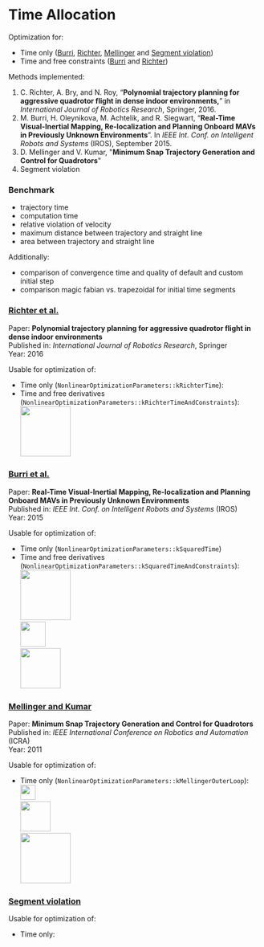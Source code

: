 # Time Allocation

Optimization for:
* Time only ([Burri](#burri-et-al), [Richter](#richter-et-al), [Mellinger](#melling-and-kumar) and [Segment violation](#segment-violation))
* Time and free constraints ([Burri](#burri-et-al) and [Richter](#richter-et-al))

Methods implemented:  
1. C. Richter, A. Bry, and N. Roy, “**Polynomial trajectory planning for aggressive quadrotor flight in dense indoor environments,**” in *International Journal of Robotics Research*, Springer, 2016.
2. M. Burri, H. Oleynikova, M. Achtelik, and R. Siegwart, “**Real-Time Visual-Inertial Mapping, Re-localization and Planning Onboard MAVs in Previously Unknown Environments**”. In *IEEE Int. Conf. on Intelligent Robots and Systems* (IROS), September 2015.
3. D. Mellinger and V. Kumar, "**Minimum Snap Trajectory Generation and Control for Quadrotors**"
4. Segment violation  


### Benchmark
* trajectory time
* computation time
* relative violation of velocity
* maximum distance between trajectory and straight line
* area between trajectory and straight line

Additionally:
* comparison of convergence time and quality of default and custom initial step
* comparison magic fabian vs. trapezoidal for initial time segments


### [Richter et al.](#richter-et-al)
Paper: **Polynomial trajectory planning for aggressive quadrotor flight in dense indoor environments**  
Published in: *International Journal of Robotics Research*, Springer  
Year: 2016   

Usable for optimization of: 
* Time only (`NonlinearOptimizationParameters::kRichterTime`):    
* Time and free derivatives (`NonlinearOptimizationParameters::kRichterTimeAndConstraints`):  
<img src="https://user-images.githubusercontent.com/17544220/38020829-8bba3e8e-327b-11e8-9b36-5ca2cb3fb609.png" height="100" />  <br />


### [Burri et al.](#burri-et-al)
Paper: **Real-Time Visual-Inertial Mapping, Re-localization and Planning Onboard MAVs in Previously Unknown Environments**  
Published in: *IEEE Int. Conf. on Intelligent Robots and Systems* (IROS)  
Year: 2015  

Usable for optimization of: 
* Time only (`NonlinearOptimizationParameters::kSquaredTime`)
* Time and free derivatives (`NonlinearOptimizationParameters::kSquaredTimeAndConstraints`):  
<img src="https://user-images.githubusercontent.com/17544220/38019910-2e6f41c2-3279-11e8-9602-1e861b05b520.png" height="100" />  <br />
<img src="https://user-images.githubusercontent.com/17544220/38019908-2e30f9bc-3279-11e8-8fdc-5f3d997da955.png" height="50" />  <br />
<img src="https://user-images.githubusercontent.com/17544220/38019909-2e538e3c-3279-11e8-9dee-fe08a881743c.png" height="80" />  <br />


### [Mellinger and Kumar](#mellinger-and-kumar)
Paper: **Minimum Snap Trajectory Generation and Control for Quadrotors**    
Published in: *IEEE International Conference on Robotics and Automation* (ICRA)  
Year: 2011  

Usable for optimization of: 
* Time only (`NonlinearOptimizationParameters::kMellingerOuterLoop`):  
<img src="https://user-images.githubusercontent.com/17544220/38021405-0544f040-327d-11e8-9d92-86d5c0c31f70.png" height="30" />  <br />
<img src="https://user-images.githubusercontent.com/17544220/38021406-0560c428-327d-11e8-87c6-8d0b1ccf1886.png" height="60" />  <br />
<img src="https://user-images.githubusercontent.com/17544220/38021407-0583bf46-327d-11e8-8ac5-d784736da1ad.png" height="100" />  <br />  


### [Segment violation](#segment-violation)

Usable for optimization of: 
* Time only:  
